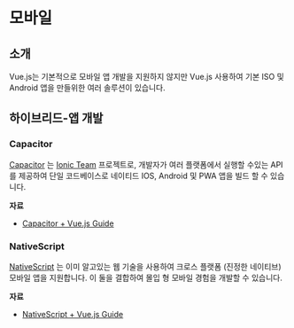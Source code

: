 # 모바일

## 소개

Vue.js는 기본적으로 모바일 앱 개발을 지원하지 않지만 Vue.js 사용하여 기본 ISO 및 Android 앱을 만들위한 여러 솔루션이 있습니다.

## 하이브리드-앱 개발

### Capacitor

[Capacitor](https://capacitorjs.com/) 는 [Ionic Team](https://ionic.io/) 프로젝트로, 개발자가 여러 플랫폼에서 실행할 수있는 API를 제공하여 단일 코드베이스로 네이티드 IOS, Android 및 PWA 앱을 빌드 할 수 있습니다.

**자료**

- [Capacitor + Vue.js Guide](https://capacitorjs.com/solution/vue)

### NativeScript

[NativeScript](https://www.nativescript.org) 는 이미 알고있는 웹 기술을 사용하여 크로스 플랫폼 (진정한 네이티브) 모바일 앱을 지원합니다. 이 둘을 결합하여 몰입 형 모바일 경험을 개발할 수 있습니다.

**자료**

- [NativeScript + Vue.js Guide](https://nativescript.org/vue/)
